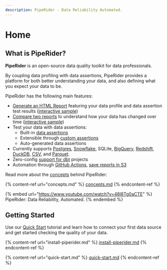 ```yaml
---
description: PipeRider - Data Reliability Automated.
---
```


# Home

## What is PipeRider?

**PipeRider** is an open-source data quality toolkit for data professionals.

By coupling data profiling with data assertions, PipeRider provides a platform for both better understanding your data, and also defining what you expect your data to be.

PipeRider has the following main features:

* [Generate an HTML Report](how-to-guides/generate-report.md) featuring your data profile and data assertion test results ([interactive sample](https://piperider-github-readme.s3.ap-northeast-1.amazonaws.com/run-0.12.0/index.html))
* [Compare two reports](how-to-guides/compare-reports.md) to understand how your data has changed over time ([interactive sample](https://piperider-github-readme.s3.ap-northeast-1.amazonaws.com/comparison-0.12.0/index.html))
* Test your data with data assertions:
  * Built-in [data assertions](data-quality-assertions/assertion-configuration.md)
  * Extensible through [custom assertions](data-quality-assertions/custom-assertions.md)
  * Auto-generated data assertions
* Currently supports [Postgres](data-sources/supported-data-sources/postgres-connector.md), [Snowflake](data-sources/supported-data-sources/snowflake-connector.md), SQLite, [BigQuery](data-sources/supported-data-sources/bigquery-connector.md), [Redshift](data-sources/supported-data-sources/redshift-connector.md), [DuckDB](data-sources/supported-data-sources/duckdb-connector.md), [CSV](data-sources/supported-data-sources/csv-connector.md), and [Parquet](data-sources/supported-data-sources/parquet-connector.md).
* Zero-config [support for dbt](dbt-integration/) projects
* Automation through [GitHub Actions](how-to-guides/github-action.md), [save reports in S3](how-to-guides/aws-s3-+-github-ci.md)

Read more about the [concepts](concepts.md) behind PipeRider:

{% content-ref url="concepts.md" %}
[concepts.md](concepts.md)
{% endcontent-ref %}

{% embed url="https://www.youtube.com/watch?v=48l8Tg0aCTE" %}
PipeRider: Data Reliability, Automated.
{% endembed %}

## Getting Started

Use our [Quick Start](quick-start.md) tutorial and learn how to connect your first data source and get started checking the quality of your data.

{% content-ref url="install-piperider.md" %}
[install-piperider.md](install-piperider.md)
{% endcontent-ref %}

{% content-ref url="quick-start.md" %}
[quick-start.md](quick-start.md)
{% endcontent-ref %}
